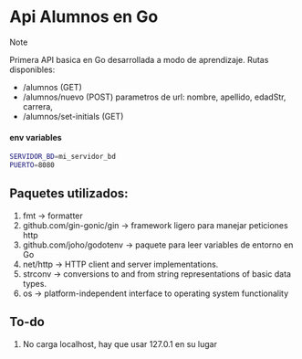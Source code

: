 # Api Alumnos en Go

> [!NOTE]
> Primera API basica en Go desarrollada a modo de aprendizaje. Rutas disponibles:

- /alumnos (GET)
- /alumnos/nuevo (POST)
    parametros de url: 
        nombre,	apellido, edadStr, carrera,
- /alumnos/set-initials (GET)

#### env variables
```bash
SERVIDOR_BD=mi_servidor_bd
PUERTO=8080
```

## Paquetes utilizados:
1) fmt -> formatter
2) github.com/gin-gonic/gin -> framework ligero para manejar peticiones http
3) github.com/joho/godotenv -> paquete para leer variables de entorno en Go
4) net/http  -> HTTP client and server implementations.
4) strconv -> conversions to and from string representations of basic data types.
5) os -> platform-independent interface to operating system functionality

## To-do
1) No carga localhost, hay que usar 127.0.1 en su lugar